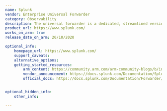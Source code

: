 ```yaml
---
name: Splunk
vendor: Enterprise Universal Forwarder
category: Observability
description: The universal forwarder is a dedicated, streamlined version of Splunk Enterprise that contains only the essential components needed to forward data. 
product_url: https://www.splunk.com/
works_on_arm: true
release_date_on_arm: 20/10/2020

optional_info:
    homepage_url: https://www.splunk.com/
    support_caveats:
    alternative_options:
    getting_started_resources:
        arm_content: https://community.arm.com/arm-community-blogs/b/infrastructure-solutions-blog/posts/using-splunk-for-cloud-to-edge-data-processing
        vendor_announcement: https://docs.splunk.com/Documentation/Splunk/8.1.1/ReleaseNotes/MeetSplunk
        official_docs: https://docs.splunk.com/Documentation/Forwarder/9.2.0/Forwarder/Abouttheuniversalforwarder


optional_hidden_info:
    other_info: 

---
```

